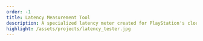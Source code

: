 ```yaml
---
order: -1
title: Latency Measurement Tool
description: A specialized latency meter created for PlayStation's cloud gaming platform. Utilizes an embedded spectrometer and microcontroller integrated with DualSense controllers to simulate precise inputs. I expanded its capabilities by adding luminosity and color-shift detection, enabling accurate, practical latency measurement directly within real gameplay.
highlight: /assets/projects/latency_tester.jpg
---
```


